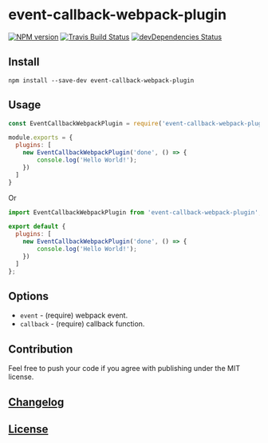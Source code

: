 # event-callback-webpack-plugin

[![NPM version](https://img.shields.io/npm/v/event-callback-webpack-plugin.svg)](https://www.npmjs.org/package/event-callback-webpack-plugin) 
[![Travis Build Status](https://img.shields.io/travis/itgalaxy/event-callback-webpack-plugin/master.svg?label=build)](https://travis-ci.org/itgalaxy/event-callback-webpack-plugin) 
[![devDependencies Status](https://david-dm.org/itgalaxy/event-callback-webpack-plugin/dev-status.svg)](https://david-dm.org/itgalaxy/event-callback-webpack-plugin?type=dev)

## Install

```shell
npm install --save-dev event-callback-webpack-plugin
```

## Usage

```js
const EventCallbackWebpackPlugin = require('event-callback-webpack-plugin').default;

module.exports = {
  plugins: [
    new EventCallbackWebpackPlugin('done', () => {
        console.log('Hello World!');
    })
  ]
}
```

Or

```js
import EventCallbackWebpackPlugin from 'event-callback-webpack-plugin';

export default {
  plugins: [
    new EventCallbackWebpackPlugin('done', () => {
        console.log('Hello World!');
    })
  ]
};
```

## Options

- `event` - (require) webpack event.
- `callback` - (require) callback function.

## Contribution

Feel free to push your code if you agree with publishing under the MIT license.

## [Changelog](CHANGELOG.md)

## [License](LICENSE)
